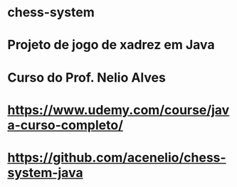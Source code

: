 # chess-system
# Projeto de jogo de xadrez em Java
# Curso do Prof. Nelio Alves
# https://www.udemy.com/course/java-curso-completo/
# https://github.com/acenelio/chess-system-java
